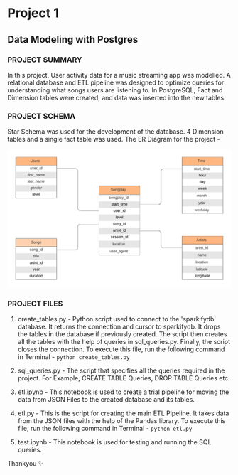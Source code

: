 # Project 1
## Data Modeling with Postgres

### PROJECT SUMMARY
In this project, User activity data for a music streaming app was modelled. A relational database and ETL pipeline was designed to optimize queries for understanding what songs users are listening to. In PostgreSQL, Fact and Dimension tables were created, and data was inserted into the new tables.

### PROJECT SCHEMA
Star Schema was used for the development of the database.
4 Dimension tables and a single fact table was used.
The ER Diagram for the project -

![ERD](ERD.png)

### PROJECT FILES

1. create_tables.py - Python script used to connect to the 'sparkifydb' database. It returns the connection and cursor to sparkifydb. It drops the tables in the database if previously created. The script then creates all the tables with the help of queries in sql_queries.py. Finally, the script closes the connection. To execute this file, run the following command in Terminal - ``` python create_tables.py ```

2. sql_queries.py - The script that specifies all the queries required in the project. For Example, CREATE TABLE Queries, DROP TABLE Queries etc.

4. etl.ipynb - This notebook is used to create a trial pipeline for moving the data from JSON Files to the created database and its tables.

3. etl.py - This is the script for creating the main ETL Pipeline. It takes data from the JSON files with the help of the Pandas library.  To execute this file, run the following command in Terminal - ``` python etl.py ```

5. test.ipynb - This notebook is used for testing and running the SQL queries.

Thankyou :sparkles:
